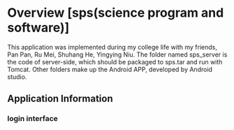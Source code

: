 # Overview  [sps(science program and software)]
  This application was implemented during my college life with my friends, Pan Pan, Ru Mei, Shuhang He, Yingying Niu.
  The folder named sps_server is the code of server-side, which should be packaged to sps.tar and run with Tomcat. Other folders make up the Android APP, developed by Android studio.
  
## Application Information
### login interface
